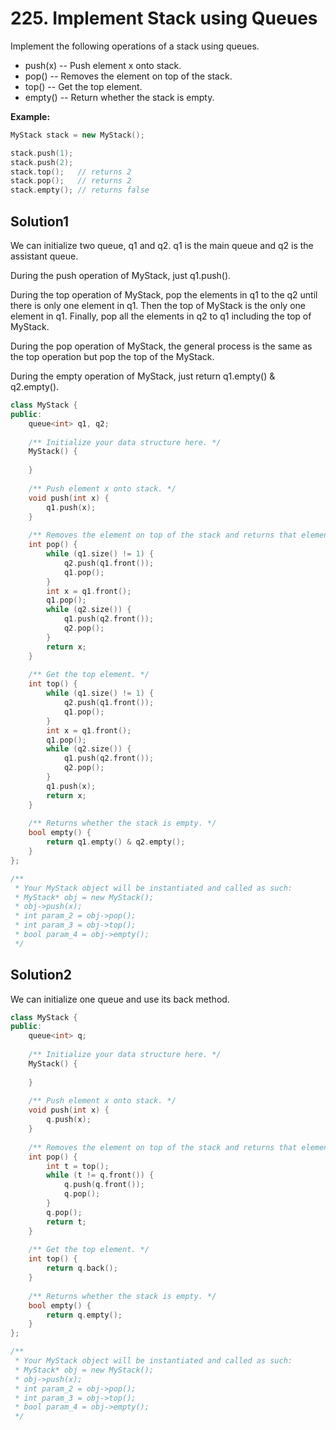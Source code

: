 # 225. Implement Stack using Queues

Implement the following operations of a stack using queues.

- push(x) -- Push element x onto stack.
- pop() -- Removes the element on top of the stack.
- top() -- Get the top element.
- empty() -- Return whether the stack is empty.

**Example:**

```c++
MyStack stack = new MyStack();

stack.push(1);
stack.push(2);  
stack.top();   // returns 2
stack.pop();   // returns 2
stack.empty(); // returns false
```

## Solution1

We can initialize two queue, q1 and q2. q1 is the main queue and q2 is the assistant queue. 

During the push operation of MyStack, just q1.push().

During the top operation of MyStack, pop the elements in q1 to the q2 until there is only one element in q1.   Then the top of MyStack is the only one element in q1. Finally, pop all the elements in q2 to q1 including the top of MyStack.

During the pop operation of MyStack, the general process is the same as the top operation but pop the top of the MyStack.

 During the empty operation of MyStack, just return q1.empty() & q2.empty().

```C++
class MyStack {
public:
    queue<int> q1, q2;
    
    /** Initialize your data structure here. */
    MyStack() {
        
    }
    
    /** Push element x onto stack. */
    void push(int x) {
        q1.push(x);
    }
    
    /** Removes the element on top of the stack and returns that element. */
    int pop() {
        while (q1.size() != 1) {
            q2.push(q1.front());
            q1.pop();
        }
        int x = q1.front();
        q1.pop();
        while (q2.size()) {
            q1.push(q2.front());
            q2.pop();
        }
        return x;
    }
    
    /** Get the top element. */
    int top() {
        while (q1.size() != 1) {
            q2.push(q1.front());
            q1.pop();
        }
        int x = q1.front();
        q1.pop();
        while (q2.size()) {
            q1.push(q2.front());
            q2.pop();
        }
        q1.push(x);
        return x;
    }
    
    /** Returns whether the stack is empty. */
    bool empty() {
        return q1.empty() & q2.empty();
    }
};

/**
 * Your MyStack object will be instantiated and called as such:
 * MyStack* obj = new MyStack();
 * obj->push(x);
 * int param_2 = obj->pop();
 * int param_3 = obj->top();
 * bool param_4 = obj->empty();
 */
```

## Solution2

We can initialize one queue and use its back method.

```c++
class MyStack {
public:
    queue<int> q;
    
    /** Initialize your data structure here. */
    MyStack() {
        
    }
    
    /** Push element x onto stack. */
    void push(int x) {
        q.push(x);
    }
    
    /** Removes the element on top of the stack and returns that element. */
    int pop() {
        int t = top();
        while (t != q.front()) {
            q.push(q.front());
            q.pop();
        }
        q.pop();
        return t;
    }
    
    /** Get the top element. */
    int top() {
        return q.back();
    }
    
    /** Returns whether the stack is empty. */
    bool empty() {
        return q.empty();
    }
};

/**
 * Your MyStack object will be instantiated and called as such:
 * MyStack* obj = new MyStack();
 * obj->push(x);
 * int param_2 = obj->pop();
 * int param_3 = obj->top();
 * bool param_4 = obj->empty();
 */
```